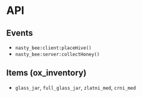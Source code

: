 # API

## Events
- `nasty_bee:client:placeHive()`
- `nasty_bee:server:collectHoney()`

## Items (ox_inventory)
- `glass_jar`, `full_glass_jar`, `zlatni_med`, `crni_med`
